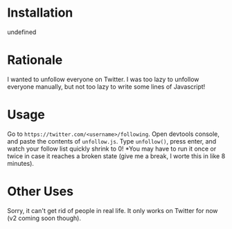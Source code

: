 # Installation
undefined

# Rationale
I wanted to unfollow everyone on Twitter. I was too lazy to unfollow everyone manually, but not too lazy to write some lines of Javascript!

# Usage
Go to `https://twitter.com/<username>/following`. Open devtools console, and paste the contents of `unfollow.js`. Type `unfollow()`, press enter, and watch your follow list quickly shrink to 0! *You may have to run it once or twice in case it reaches a broken state (give me a break, I worte this in like 8 minutes).

# Other Uses
Sorry, it can't get rid of people in real life. It only works on Twitter for now (v2 coming soon though).
